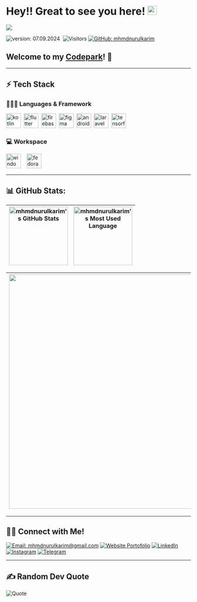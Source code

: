 # Hey!! Great to see you here! [<img src="https://media.giphy.com/media/hvRJCLFzcasrR4ia7z/giphy.gif" width="25px" height="25px">][Website]

<img src="https://raw.githubusercontent.com/asmitbm/asmitbm/master/src/header_.png">

![version: 07.09.2024](https://img.shields.io/badge/version-06.09.2024-informational?&color=blue&style=flat)&nbsp;
![Visitors](https://komarev.com/ghpvc/?username=mhmdnurulkarim&color=blue&style=flat&label=visitors&abbreviated=false)
[![GitHub: mhmdnurulkarim](https://img.shields.io/github/followers/mhmdnurulkarim?label=follow&style=social)][Github]

## Welcome to my [Codepark][Website]! 🏡

---

## ⚡ Tech Stack

### 🧑🏻‍💻 Languages & Framework

<div align="left">
  <img src="https://cdn.jsdelivr.net/gh/devicons/devicon/icons/kotlin/kotlin-original.svg" height="40" alt="kotlin logo"/>&nbsp;
  <img src="https://cdn.jsdelivr.net/gh/devicons/devicon/icons/flutter/flutter-original.svg" height="40" alt="flutter logo"/>&nbsp;
  <img src="https://cdn.jsdelivr.net/gh/devicons/devicon/icons/firebase/firebase-plain.svg" height="40" alt="firebase logo"/>&nbsp;
  <img src="https://cdn.jsdelivr.net/gh/devicons/devicon/icons/figma/figma-original.svg" height="40" alt="figma logo"/>&nbsp;
  <img src="https://cdn.jsdelivr.net/gh/devicons/devicon/icons/androidstudio/androidstudio-original.svg" height="40" alt="androidstudio logo"/>&nbsp;
  <img src="https://cdn.simpleicons.org/laravel/FF2D20" height="40" alt="laravel logo"/>&nbsp;
  <img src="https://cdn.simpleicons.org/tensorflow/FF6F00" height="40" alt="tensorflow logo"/>&nbsp;
</div>

### 💻 Workspace

<div align="left">
  <img src="https://cdn.jsdelivr.net/gh/devicons/devicon/icons/windows8/windows8-original.svg" height="40" alt="windows8 logo"/>&nbsp;&nbsp;&nbsp;
  <img src="https://cdn.jsdelivr.net/gh/devicons/devicon/icons/fedora/fedora-original.svg" height="40" alt="fedora logo"/>&nbsp;
</div>

---

## 📊 GitHub Stats:

| <img align="center" height="160px" src="https://github-readme-stats-eight-theta.vercel.app/api?username=mhmdnurulkarim&show_icons=true&hide_border=true&include_all_commits=true&count_private=true" alt="mhmdnurulkarim's GitHub Stats"> | <img align="center" height="160px" src="https://github-readme-stats-eight-theta.vercel.app/api/top-langs/?username=mhmdnurulkarim&langs_count=8&layout=compact&hide_border=true" alt="mhmdnurulkarim's Most Used Language"> |
| --- | --- |

| <img width="640px" src="https://github-readme-streak-stats.herokuapp.com/?user=mhmdnurulkarim&hide_border=true&theme=sea"> |
| --- |
---

## 🤝🏻 Connect with Me!

[![Email: mhmdnurulkarim@gmail.com](https://img.shields.io/badge/mhmdnurulkarim@gmail.com-EA4335?style=flat&logo=Gmail&logoColor=white)][Email]
[![Website Portofolio](https://img.shields.io/badge/Website_Portofolio-4285F4?style=flat&logo=google-chrome&logoColor=white)][Website]
[![LinkedIn](https://img.shields.io/badge/LinkedIn-0A66C2?style=flat&logo=linkedin&logoColor=white)][Linkedin]
[![Instagram](https://img.shields.io/badge/Instagram-E4405F?style=flat&logo=Instagram&logoColor=white)][Instagram]
[![Telegram](https://img.shields.io/badge/-Telegram-26A5E4?style=flat&logo=Telegram&logoColor=white)][Telegram]

---

## ✍️ Random Dev Quote

![Quote](https://quotes-github-readme.vercel.app/api?type=horizontal&theme=tokyonight)

[Linkedin]: https://linkedin.com/in/mhmdnurulkarim
[Email]: mailto:mhmdnurulkarim@gmail.com
[Website]: https://mhmdnurulkarim.github.io
[Instagram]: https://instagram.com/mhmdnurulkarim
[Telegram]: https://t.me/mhmdnurulkarim
[Github]: https://github.com/mhmdnurulkarim
